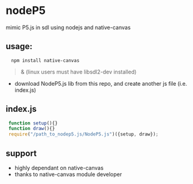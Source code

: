 # nodeP5
mimic P5.js in sdl using nodejs and native-canvas
## usage:
```shell
  npm install native-canvas
```
> & (linux users must have libsdl2-dev installed)

* download NodeP5.js lib from this repo, and create another js file (i.e. index.js)

## index.js
```js
 function setup(){}
 function draw(){}
 require("/path_to_nodep5.js/NodeP5.js")({setup, draw});
```
## support
 * highly dependant on native-canvas
 * thanks to native-canvas module developer
